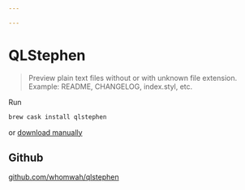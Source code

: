 ```yaml
---

---
```


# QLStephen

> Preview plain text files without or with unknown file extension. Example: README, CHANGELOG, index.styl, etc.

Run 

```sh
brew cask install qlstephen
```

 or [download manually](https://github.com/whomwah/qlstephen/releases/latest)

## Github
[github.com/whomwah/qlstephen](https://github.com/whomwah/qlstephen)
